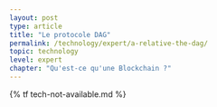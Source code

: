 ```yaml
---
layout: post
type: article
title: "Le protocole DAG"
permalink: /technology/expert/a-relative-the-dag/
topic: technology
level: expert
chapter: "Qu'est-ce qu'une Blockchain ?"
---
```


{% tf tech-not-available.md %}
